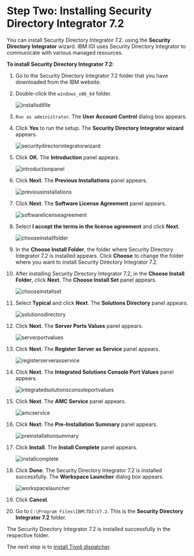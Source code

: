 [title]: # (Installing Security Directory Integrator 7.2)
[tags]: # (introduction)
[priority]: # (105)
# Step Two: Installing Security Directory Integrator 7.2

You can install Security Directory Integrator 7.2. using the __Security Directory Integrator__ wizard. IBM IGI uses Security Directory Integrator to communicate with various managed resources.

__To install Security Directory Integrator 7.2:__

1. Go to the Security Directory Integrator 7.2 folder that you have downloaded from the IBM website.

1. Double-click the `windows_x86_64` folder.

   ![installsdifile](images/installsdifile.png)
1. `Run as administrator`. The __User Account Control__ dialog box appears.
1. Click __Yes__ to run the setup. The __Security Directory Integrator wizard__ appears.

   ![securitydirectorintegratorwizard](images/securitydirectorintegratorwizard.png)
1. Click __OK__. The __Introduction__ panel appears.

   ![introductionpanel](images/introductionpanel.png)
1. Click __Next__. The __Previous Installations__ panel appears.

   ![previousinstallations](images/previousinstallations.png)
1. Click __Next__. The __Software License Agreement__ panel appears.

   ![softwarelicenseagreement](images/softwarelicenseagreement.png)
1. Select __I accept the terms in the license agreement__ and click __Next__.

   ![chooseinstallfolder](images/chooseinstallfolder.png)
1. In the __Choose Install Folder__, the folder where Security Directory Integrator 7.2 is installed appears. Click __Choose__ to change the folder where you want to install Security Directory Integrator 7.2.
1. After installing Security Directory Integrator 7.2, in the __Choose Install Folder__, click __Next__. The __Choose Install Set__ panel appears.

   ![chooseinstallset](images/chooseinstallset.png)
1. Select __Typical__ and click __Next__. The __Solutions Directory__ panel appears.

   ![solutionsdirectory](images/solutionsdirectory.png)
1. Click __Next__. The __Server Ports Values__ panel appears.

   ![serverportvalues](images/serverportvalues.png)
1. Click __Next__. The __Register Server as Service__ panel appears.

   ![registerserverasservice](images/registerserverasservice.png)
1. Click __Next__. The __Integrated Solutions Console Port Values__ panel appears.

   ![integratedsolutionsconsoleportvalues](images/integratedsolutionsconsoleportvalues.png)
1. Click __Next__. The __AMC Service__ panel appears.

   ![amcservice](images/amcservice.png)
1. Click __Next__. The __Pre-Installation Summary__ panel appears.

   ![preinstallationsummary](images/preinstallationsummary.png)
1. Click __Install__. The __Install Complete__ panel appears.

   ![installcomplete](images/installcomplete.png)
1. Click __Done__. The Security Directory Integrator 7.2 is installed successfully. The __Workspace Launcher__ dialog box appears.

   ![workspacelauncher](images/workspacelauncher.png)
1. Click __Cancel__.
1. Go to `C:\Program Files\IBM\TDI\V7.2`. This is the __Security Directory Integrator 7.2__ folder.

The Security Directory Integrator 7.2 is installed successfully in the respective folder.

The next step is to [install Tivoli dispatcher](installing-tivoli-dispatcher-3.md).
